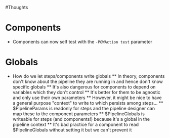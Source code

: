 #Thoughts

# Components
* Components can now self test with the `-POWAction test` parameter

# Globals
* How do we let steps/components write globals
** In theory, components don't know about the pipeline they are running in and hence don't know specific globals
** It's also dangerous for components to depend on variables which they don't control
** It's better for them to be agnostic and only use their own parameters
** However, it might be nice to have a general purpose "context" to write to which persists among steps...
** $PipelineParams is readonly for steps and the pipeline designer can map these to the component parameters
** $PipelineGlobals is writeable for steps (and components!) because it's a global in the pipeline context
** It's bad practice for a component to read $PipelineGlobals without setting it but we can't prevent it